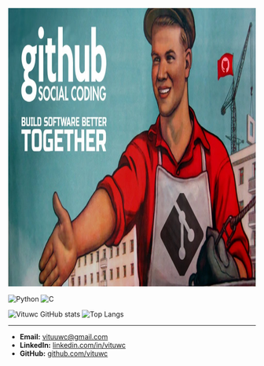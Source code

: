 <img src="https://github.com/vituwc/vituwc/blob/main/communist-github.jpg" width="1024" height="567" alt="Comunista GitHub">


![Python](https://img.shields.io/badge/Python-3776AB?style=for-the-badge&logo=python&logoColor=white&color=30363d) ![C](https://img.shields.io/badge/C-00599C?style=for-the-badge&logo=c&logoColor=white&color=30363d)

 
![Vituwc GitHub stats](https://github-readme-stats.vercel.app/api?username=vituwc&show_icons=true&theme=transparent&date=<timestamp>)
![Top Langs](https://github-readme-stats.vercel.app/api/top-langs/?username=vituwc&layout=compact&theme=transparent&date=<timestamp>)

---

- **Email:** [vituuwc@gmail.com](mailto:vituuwc@gmail.com)  
- **LinkedIn:** [linkedin.com/in/vituwc](https://linkedin.com/in/vituwc)  
- **GitHub:** [github.com/vituwc](https://github.com/vituwc)  
